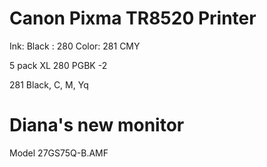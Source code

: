 
# Canon Pixma TR8520 Printer

Ink:
Black : 280
Color: 281 CMY

5 pack
XL 280 PGBK -2

281 Black, C, M, Yq

# Diana's new monitor 

Model 27GS75Q-B.AMF